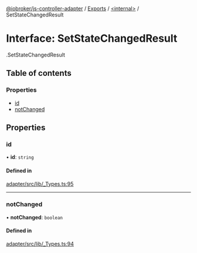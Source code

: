 [@iobroker/js-controller-adapter](../README.md) / [Exports](../modules.md) / [<internal\>](../modules/internal_.md) / SetStateChangedResult

# Interface: SetStateChangedResult

[<internal>](../modules/internal_.md).SetStateChangedResult

## Table of contents

### Properties

- [id](internal_.SetStateChangedResult.md#id)
- [notChanged](internal_.SetStateChangedResult.md#notchanged)

## Properties

### id

• **id**: `string`

#### Defined in

[adapter/src/lib/_Types.ts:95](https://github.com/ioBroker/ioBroker.js-controller/blob/16cebeed/packages/adapter/src/lib/_Types.ts#L95)

___

### notChanged

• **notChanged**: `boolean`

#### Defined in

[adapter/src/lib/_Types.ts:94](https://github.com/ioBroker/ioBroker.js-controller/blob/16cebeed/packages/adapter/src/lib/_Types.ts#L94)
